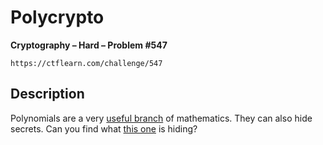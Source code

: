 # Polycrypto

**Cryptography – Hard – Problem #547**

`https://ctflearn.com/challenge/547`


## Description

Polynomials are a very
[useful branch](https://en.wikipedia.org/wiki/Finite_field_arithmetic) of
mathematics. They can also hide secrets. Can you find what
[this one](./extra/polynomial.txt) is hiding?
